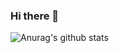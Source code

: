 ### Hi there 👋

<img src="https://camo.githubusercontent.com/a94088c383b9f45eb3b0eaff2ee2e84841368b6490921867522dcb5e153ffd23/68747470733a2f2f6769746875622d726561646d652d73746174732e76657263656c2e6170702f6170693f757365726e616d653d7a616c7669616e6479722673686f775f69636f6e733d74727565267468656d653d73796e746877617665" alt="Anurag's github stats" data-canonical-src="https://github-readme-stats.vercel.app/api?username=zalviandyr&amp;show_icons=true&amp;theme=synthwave" style="max-width:100%;">
<!--
**hanif0209/hanif0209** is a ✨ _special_ ✨ repository because its `README.md` (this file) appears on your GitHub profile.

Here are some ideas to get you started:

- 🔭 I’m currently working on ...
- 🌱 I’m currently learning ...
- 👯 I’m looking to collaborate on ...
- 🤔 I’m looking for help with ...
- 💬 Ask me about ...
- 📫 How to reach me: ...
- 😄 Pronouns: ...
- ⚡ Fun fact: ...
-->
